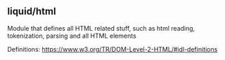 liquid/html
---

Module that defines all HTML related stuff, such as html reading, tokenization, parsing and all HTML elements

Definitions: https://www.w3.org/TR/DOM-Level-2-HTML/#idl-definitions